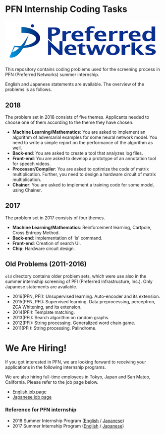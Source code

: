 # PFN Internship Coding Tasks

<img src="logo.png" width="500">

This repository contains coding problems used for the screening process in PFN (Preferred Networks) summer internship.

English and Japanese statements are available. The overview of the problems is as follows.

## 2018
The problem set in 2018 consists of five themes. Applicants needed to choose one of them according to the theme they have chosen.

- **Machine Learning/Mathematics**: You are asked to implement an algorithm of adversarial examples for some neural network model. You need to write a simple report on the performance of the algorithm as well.
- **Back-end**: You are asked to create a tool that analyzes log files.
- **Front-end**: You are asked to develop a prototype of an annotation tool for speech videos.
- **Processor/Compiler**: You are asked to optimize the code of matrix multiplication. Further, you need to design a hardware circuit of matrix multiplication.
- **Chainer**: You are asked to implement a training code for some model, using Chainer.

## 2017
The problem set in 2017 consists of four themes.

- **Machine Learning/Mathematics**: Reinforcement learning, Cartpole, Cross Entropy Method.
- **Back-end**: Implementation of 'ls' command.
- **Front-end**: Creation of search UI.
- **Chip**: Hardware circuit design.

## Old Problems (2011-2016)
`old` directory contains older problem sets, which were use also in the summer internship screening of PFI (Preferred Infrastructure, Inc.).
Only Japanese statements are available.

* 2016(PFN, PFI): Unsupervised learning. Auto-encoder and its extension.
* 2015(PFN, PFI): Supervised learning. Data preprocessing, perceptron, ZCA Whitening, and its extension.
* 2014(PFI): Template matching.
* 2013(PFI): Search algorithm on random graphs.
* 2012(PFI): String processing. Generalized word chain game.
* 2011(PFI): String processing. Palindrome.

# We Are Hiring!
If you got interested in PFN, we are looking forward to receiving your applications in the following internship programs.

We are also hiring full-time employees in Tokyo, Japan and San Mateo, California. Please refer to the job page below.

* [English job page](https://www.preferred-networks.jp/en/job)
* [Japanese job page](https://www.preferred-networks.jp/ja/job)

### Reference for PFN internship

- 2018 Summer Internship Program
 ([English](https://www.preferred-networks.jp/en/news/internship2018summer) /
 [Japanese](https://www.preferred-networks.jp/ja/news/internship2018summer_jp))
- 2017 Summer Internship Program
 ([English](https://www.preferred-networks.jp/en/news/internship2017summer_en) /
 [Japanese](https://www.preferred-networks.jp/ja/news/internship2017summer_jp))
